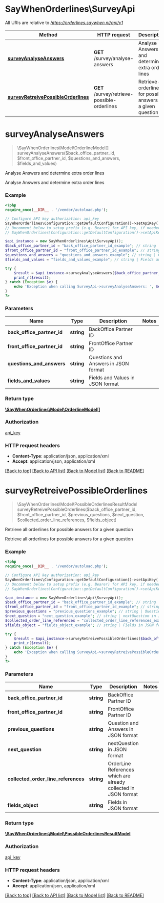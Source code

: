 # SayWhenOrderlines\SurveyApi

All URIs are relative to *https://orderlines.saywhen.nl/api/v1*

Method | HTTP request | Description
------------- | ------------- | -------------
[**surveyAnalyseAnswers**](SurveyApi.md#surveyAnalyseAnswers) | **GET** /survey/analyse-answers | Analyse Answers and determine extra order lines
[**surveyRetreivePossibleOrderlines**](SurveyApi.md#surveyRetreivePossibleOrderlines) | **GET** /survey/retrieve-possible-orderlines | Retrieve all orderlines for possible answers for a given question


# **surveyAnalyseAnswers**
> \SayWhenOrderlines\Model\OrderlineModel[] surveyAnalyseAnswers($back_office_partner_id, $front_office_partner_id, $questions_and_answers, $fields_and_values)

Analyse Answers and determine extra order lines

Analyse Answers and determine extra order lines

### Example
```php
<?php
require_once(__DIR__ . '/vendor/autoload.php');

// Configure API key authorization: api_key
SayWhenOrderlines\Configuration::getDefaultConfiguration()->setApiKey('ApiKey', 'YOUR_API_KEY');
// Uncomment below to setup prefix (e.g. Bearer) for API key, if needed
// SayWhenOrderlines\Configuration::getDefaultConfiguration()->setApiKeyPrefix('ApiKey', 'Bearer');

$api_instance = new SayWhenOrderlines\Api\SurveyApi();
$back_office_partner_id = "back_office_partner_id_example"; // string | BackOffice Partner ID
$front_office_partner_id = "front_office_partner_id_example"; // string | FrontOffice Partner ID
$questions_and_answers = "questions_and_answers_example"; // string | Questions and Answers in JSON format
$fields_and_values = "fields_and_values_example"; // string | Fields and Values in JSON format

try {
    $result = $api_instance->surveyAnalyseAnswers($back_office_partner_id, $front_office_partner_id, $questions_and_answers, $fields_and_values);
    print_r($result);
} catch (Exception $e) {
    echo 'Exception when calling SurveyApi->surveyAnalyseAnswers: ', $e->getMessage(), PHP_EOL;
}
?>
```

### Parameters

Name | Type | Description  | Notes
------------- | ------------- | ------------- | -------------
 **back_office_partner_id** | **string**| BackOffice Partner ID |
 **front_office_partner_id** | **string**| FrontOffice Partner ID |
 **questions_and_answers** | **string**| Questions and Answers in JSON format |
 **fields_and_values** | **string**| Fields and Values in JSON format |

### Return type

[**\SayWhenOrderlines\Model\OrderlineModel[]**](../Model/OrderlineModel.md)

### Authorization

[api_key](../../README.md#api_key)

### HTTP request headers

 - **Content-Type**: application/json, application/xml
 - **Accept**: application/json, application/xml

[[Back to top]](#) [[Back to API list]](../../README.md#documentation-for-api-endpoints) [[Back to Model list]](../../README.md#documentation-for-models) [[Back to README]](../../README.md)

# **surveyRetreivePossibleOrderlines**
> \SayWhenOrderlines\Model\PossibleOrderlinesResultModel surveyRetreivePossibleOrderlines($back_office_partner_id, $front_office_partner_id, $previous_questions, $next_question, $collected_order_line_references, $fields_object)

Retrieve all orderlines for possible answers for a given question

Retrieve all orderlines for possible answers for a given question

### Example
```php
<?php
require_once(__DIR__ . '/vendor/autoload.php');

// Configure API key authorization: api_key
SayWhenOrderlines\Configuration::getDefaultConfiguration()->setApiKey('ApiKey', 'YOUR_API_KEY');
// Uncomment below to setup prefix (e.g. Bearer) for API key, if needed
// SayWhenOrderlines\Configuration::getDefaultConfiguration()->setApiKeyPrefix('ApiKey', 'Bearer');

$api_instance = new SayWhenOrderlines\Api\SurveyApi();
$back_office_partner_id = "back_office_partner_id_example"; // string | BackOffice Partner ID
$front_office_partner_id = "front_office_partner_id_example"; // string | FrontOffice Partner ID
$previous_questions = "previous_questions_example"; // string | Question and Answers in JSON format
$next_question = "next_question_example"; // string | nextQuestion in JSON format
$collected_order_line_references = "collected_order_line_references_example"; // string | OrderLine References which are already collected in JSON format
$fields_object = "fields_object_example"; // string | Fields in JSON format

try {
    $result = $api_instance->surveyRetreivePossibleOrderlines($back_office_partner_id, $front_office_partner_id, $previous_questions, $next_question, $collected_order_line_references, $fields_object);
    print_r($result);
} catch (Exception $e) {
    echo 'Exception when calling SurveyApi->surveyRetreivePossibleOrderlines: ', $e->getMessage(), PHP_EOL;
}
?>
```

### Parameters

Name | Type | Description  | Notes
------------- | ------------- | ------------- | -------------
 **back_office_partner_id** | **string**| BackOffice Partner ID |
 **front_office_partner_id** | **string**| FrontOffice Partner ID |
 **previous_questions** | **string**| Question and Answers in JSON format |
 **next_question** | **string**| nextQuestion in JSON format |
 **collected_order_line_references** | **string**| OrderLine References which are already collected in JSON format |
 **fields_object** | **string**| Fields in JSON format |

### Return type

[**\SayWhenOrderlines\Model\PossibleOrderlinesResultModel**](../Model/PossibleOrderlinesResultModel.md)

### Authorization

[api_key](../../README.md#api_key)

### HTTP request headers

 - **Content-Type**: application/json, application/xml
 - **Accept**: application/json, application/xml

[[Back to top]](#) [[Back to API list]](../../README.md#documentation-for-api-endpoints) [[Back to Model list]](../../README.md#documentation-for-models) [[Back to README]](../../README.md)

